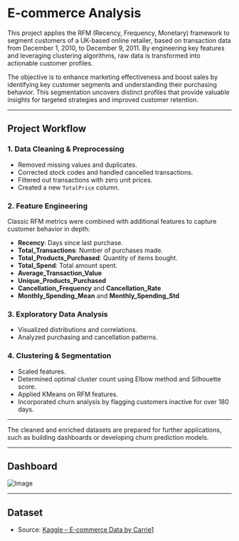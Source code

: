 #  E-commerce Analysis

This project applies the RFM (Recency, Frequency, Monetary) framework to segment customers of a UK-based online retailer, based on transaction data from December 1, 2010, to December 9, 2011. By engineering key features and leveraging clustering algorithms, raw data is transformed into actionable customer profiles.

The objective is to enhance marketing effectiveness and boost sales by identifying key customer segments and understanding their purchasing behavior. This segmentation uncovers distinct profiles that provide valuable insights for targeted strategies and improved customer retention.

---

##  Project Workflow

### 1. Data Cleaning & Preprocessing
- Removed missing values and duplicates.
- Corrected stock codes and handled cancelled transactions.
- Filtered out transactions with zero unit prices.
- Created a new `TotalPrice` column.

### 2. Feature Engineering
Classic RFM metrics were combined with additional features to capture customer behavior in depth:

- **Recency**: Days since last purchase.
- **Total_Transactions**: Number of purchases made.
- **Total_Products_Purchased**: Quantity of items bought.
- **Total_Spend**: Total amount spent.
- **Average_Transaction_Value**
- **Unique_Products_Purchased**
- **Cancellation_Frequency** and **Cancellation_Rate**
- **Monthly_Spending_Mean** and **Monthly_Spending_Std**

### 3. Exploratory Data Analysis
- Visualized distributions and correlations.
- Analyzed purchasing and cancellation patterns.

### 4. Clustering & Segmentation
- Scaled features.
- Determined optimal cluster count using Elbow method and Silhouette score.
- Applied KMeans on RFM features.
- Incorporated churn analysis by flagging customers inactive for over 180 days.

---


The cleaned and enriched datasets are prepared for further applications, such as building dashboards or developing churn prediction models.


---

## Dashboard

![Image](https://github.com/user-attachments/assets/67db2f44-88c4-4adf-8cd8-5145ee3ce2a2)

---

##  Dataset

- Source: [Kaggle – E-commerce Data by Carrie1](https://www.kaggle.com/datasets/carrie1/ecommerce-data)
